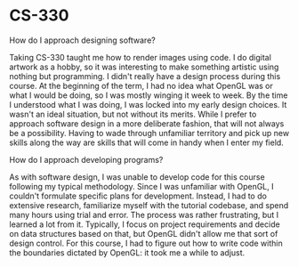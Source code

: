 # CS-330
How do I approach designing software?

Taking CS-330 taught me how to render images using code. I do digital artwork as a hobby, so it was interesting to make something artistic using nothing but programming. I didn't really have a design process during this course. At the beginning of the term, I had no idea what OpenGL was or what I would be doing, so I was mostly winging it week to week. By the time I understood what I was doing, I was locked into my early design choices. It wasn't an ideal situation, but not without its merits. While I prefer to approach software design in a more deliberate fashion, that will not always be a possibility. Having to wade through unfamiliar territory and pick up new skills along the way are skills that will come in handy when I enter my field.


How do I approach developing programs?

As with software design, I was unable to develop code for this course following my typical methodology. Since I was unfamiliar with OpenGL, I couldn't formulate specific plans for development. Instead, I had to do extensive research, familiarize myself with the tutorial codebase, and spend many hours using trial and error. The process was rather frustrating, but I learned a lot from it. Typically, I focus on project requirements and decide on data structures based on that, but OpenGL didn't allow me that sort of design control. For this course, I had to figure out how to write code within the boundaries dictated by OpenGL: it took me a while to adjust.

